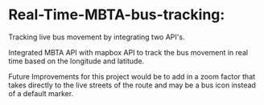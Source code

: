 # Real-Time-MBTA-bus-tracking: 

Tracking live bus movement by integrating two API's. 

Integrated MBTA API with mapbox API to track the bus movement in real time based on the longitude and latitude.  

Future Improvements for this project would be to add in a zoom factor that takes directly to the live streets of the route and may be a bus icon instead of a default marker. 

